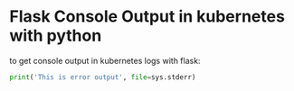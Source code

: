 # Flask Console Output in kubernetes with python

to get console output in kubernetes logs with flask:

```python
print('This is error output', file=sys.stderr)
```

